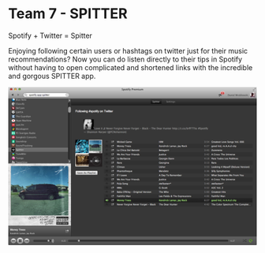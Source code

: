 Team 7 - SPITTER
==============

Spotify + Twitter = Spitter

Enjoying following certain users or hashtags on twitter just for their music recommendations? Now you can do listen directly to their tips in Spotify 
without having to open complicated and shortened links with the incredible and gorgous SPITTER app. 


![The SPITTER App](docs/img/screenshot.png)
